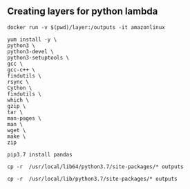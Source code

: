 ## Creating layers for python lambda ##
```docker run -v $(pwd)/layer:/outputs -it amazonlinux```

``` yum update -y
yum install -y \
python3 \
python3-devel \
python3-setuptools \
gcc \
gcc-c++ \
findutils \
rsync \
Cython \
findutils \
which \
gzip \
tar \
man-pages \
man \
wget \
make \
zip
```

```pip3.7 install pandas```

```cp -r  /usr/local/lib64/python3.7/site-packages/* outputs```

```cp -r  /usr/local/lib/python3.7/site-packages/* outputs```